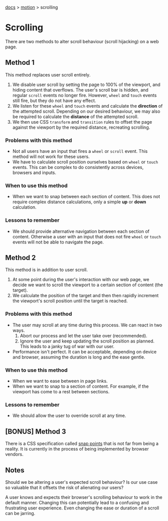 [docs](../../README.md) >
[motion](../README.md) >
scrolling

# Scrolling

There are two methods to alter scroll behaviour (scroll hijacking) on a web
page.

## Method 1

This method replaces user scroll entirely.

1. We disable user scroll by setting the page to 100% of the viewport, and
   hiding content that overflows. The user's scroll bar is hidden, and regular
   `scroll` events no longer fire. However, `wheel` and `touch` events
   still fire, but they do not have any effect.
2. We listen for these `wheel` and `touch` events and calculate the
   **direction** of the attempted scroll. Depending on our desired behaviour, we
   may also be required to calculate the **distance** of the attempted scroll.
3. We then use CSS `transform` and `transition` rules to offset the page
   against the viewport by the required distance, recreating scrolling.

### Problems with this method

- Not all users have an input that fires a `wheel` or `scroll` event. This
  method will not work for these users.
- We have to calculate scroll position ourselves based on `wheel` or `touch`
  events. This can be complex to do consistently across devices, browsers and
  inputs.

### When to use this method

- When we want to snap between each section of content. This does not require
  complex distance calculations, only a simple **up** or **down** calculation.

### Lessons to remember

- We should provide alternative navigation between each section of content.
  Otherwise a user with an input that does not fire `wheel` or `touch` events
  will not be able to navigate the page.

## Method 2

This method is in addition to user scroll.

1. At some point during the user's interaction with our web page, we decide we
   want to scroll the viewport to a certain section of content (the target).
2. We calculate the position of the target and then then rapidly increment the
   viewport's scroll position until the target is reached.

### Problems with this method

- The user may scroll at any time during this process. We can react in two ways.
    1. Abort our process and let the user take over (recommended).
    2. Ignore the user and keep updating the scroll position as planned. This
       leads to a janky tug of war with our user.
- Performance isn't perfect. It can be acceptable, depending on device and
  browser, assuming the duration is long and the ease gentle.

### When to use this method

- When we want to ease between in page links.
- When we want to snap to a section of content. For example, if the viewport has
  come to a rest between sections.

### Lessons to remember

- We should allow the user to override scroll at any time.

## [BONUS] Method 3

There is a CSS specification called
[snap points](https://drafts.csswg.org/css-scroll-snap) that is not far from
being a reality. It is currently in the process of being implemented by browser
vendors.

## Notes

Should we be altering a user's expected scroll behaviour? Is our use case so
valuable that it offsets the risk of alienating our users?

A user knows and expects their browser's scrolling behaviour to work in the
default manner. Changing this can potentially lead to a confusing and
frustrating user experience. Even changing the ease or duration of a scroll can
be jarring.
